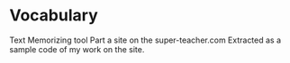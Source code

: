 # Vocabulary
Text Memorizing tool
Part a site on the super-teacher.com
Extracted as a sample code of my work on the site.
